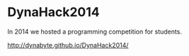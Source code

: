 DynaHack2014
============
In 2014 we hosted a programming competition for students.

http://dynabyte.github.io/DynaHack2014/
